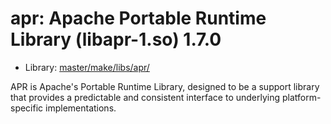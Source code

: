 # apr: Apache Portable Runtime Library (libapr-1.so) 1.7.0
 - Library: [master/make/libs/apr/](https://github.com/Freetz-NG/freetz-ng/tree/master/make/libs/apr/)

APR is Apache's Portable Runtime Library, designed to be a support library that provides a predictable and consistent interface to underlying platform-specific implementations.
